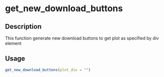 # get_new_download_buttons

## Description

This function generate new download buttons to get plot as specified by div element

## Usage

```r
get_new_download_buttons(plot_div = "")
```

